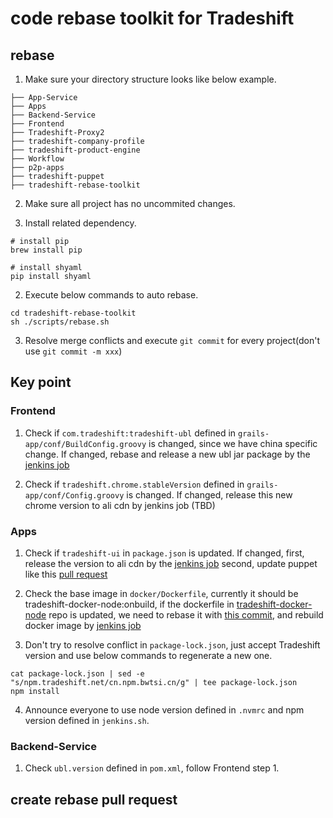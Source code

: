 # code rebase toolkit for Tradeshift

## rebase
1. Make sure your directory structure looks like below example.
```
├── App-Service
├── Apps
├── Backend-Service
├── Frontend
├── Tradeshift-Proxy2
├── tradeshift-company-profile
├── tradeshift-product-engine
├── Workflow
├── p2p-apps
├── tradeshift-puppet
├── tradeshift-rebase-toolkit
```

2. Make sure all project has no uncommited changes.

2. Install related dependency.
```
# install pip
brew install pip

# install shyaml
pip install shyaml
``` 

2. Execute below commands to auto rebase.
```
cd tradeshift-rebase-toolkit
sh ./scripts/rebase.sh
```

3. Resolve merge conflicts and execute `git commit` for every project(don't use `git commit -m xxx`)

## Key point

### Frontend
1. Check if `com.tradeshift:tradeshift-ubl` defined in `grails-app/conf/BuildConfig.groovy` is changed, since we have china specific change.
If changed, rebase and release a new ubl jar package by the [jenkins job](http://jenkins.bwtsi.cn:8080/job/Backend-Ubl/)

2. Check if `tradeshift.chrome.stableVersion` defined in `grails-app/conf/Config.groovy` is changed.
If changed, release this new chrome version to ali cdn by jenkins job (TBD)

### Apps
1. Check if `tradeshift-ui` in `package.json` is updated.
If changed, first, release the version to ali cdn by the [jenkins job](http://t.jenkins.bwtsi.cn:8080/view/release/job/tradeshift-ui-release)
second, update puppet like this [pull request](https://github.com/TradeshiftCN/tradeshift-puppet/pull/680/files)

2. Check the base image in `docker/Dockerfile`, currently it should be tradeshift-docker-node:onbuild,
if the dockerfile in [tradeshift-docker-node](https://github.com/Tradeshift/tradeshift-docker-node/) repo is updated,
we need to rebase it with [this commit](https://github.com/TradeshiftCN/tradeshift-docker-node/commit/2a7cf11558e5c2d93e50c2b7b8ceaf758df99323),
and rebuild docker image by [jenkins job](http://t.jenkins.bwtsi.cn:8080/view/release/job/tradeshift-docker-node-release/)

3. Don't try to resolve conflict in `package-lock.json`, just accept Tradeshift version and use below commands to regenerate a new one.
```
cat package-lock.json | sed -e "s/npm.tradeshift.net/cn.npm.bwtsi.cn/g" | tee package-lock.json
npm install
```

4. Announce everyone to use node version defined in `.nvmrc` and npm version defined in `jenkins.sh`.

### Backend-Service
1. Check `ubl.version` defined in `pom.xml`, follow Frontend step 1.

## create rebase pull request

